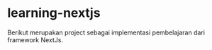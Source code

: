 # learning-nextjs
Berikut merupakan project sebagai implementasi pembelajaran dari framework NextJs.
